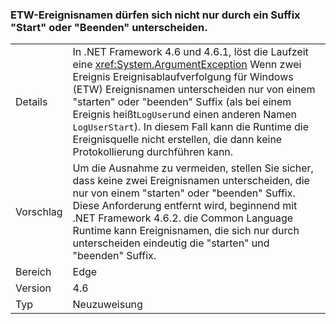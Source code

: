 ### <a name="etw-event-names-cannot-differ-only-by-a-start-or-stop-suffix"></a>ETW-Ereignisnamen dürfen sich nicht nur durch ein Suffix "Start" oder "Beenden" unterscheiden.

|   |   |
|---|---|
|Details|In .NET Framework 4.6 und 4.6.1, löst die Laufzeit eine <xref:System.ArgumentException> Wenn zwei Ereignis Ereignisablaufverfolgung für Windows (ETW) Ereignisnamen unterscheiden nur von einem &quot;starten&quot; oder &quot;beenden&quot; Suffix (als bei einem Ereignis heißt<code>LogUser</code>und einen anderen Namen <code>LogUserStart</code>). In diesem Fall kann die Runtime die Ereignisquelle nicht erstellen, die dann keine Protokollierung durchführen kann.|
|Vorschlag|Um die Ausnahme zu vermeiden, stellen Sie sicher, dass keine zwei Ereignisnamen unterscheiden, die nur von einem &quot;starten&quot; oder &quot;beenden&quot; Suffix. Diese Anforderung entfernt wird, beginnend mit .NET Framework 4.6.2. die Common Language Runtime kann Ereignisnamen, die sich nur durch unterscheiden eindeutig die &quot;starten&quot; und &quot;beenden&quot; Suffix.|
|Bereich|Edge|
|Version|4.6|
|Typ|Neuzuweisung|

